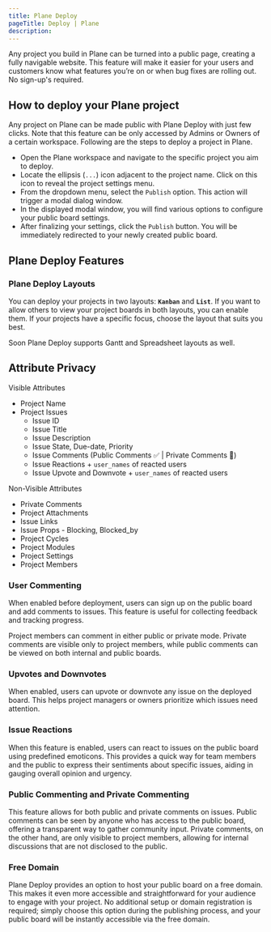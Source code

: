 ```yaml
---
title: Plane Deploy
pageTitle: Deploy | Plane
description: 
---
```


Any project you build in Plane can be turned into a public page, creating a fully navigable website. This feature will make it easier for your users and customers know what features you’re on or when bug fixes are rolling out. No sign-up's required.


## How to deploy your Plane project

Any project on Plane can be made public with Plane Deploy with just few clicks. Note that this feature can be only accessed by Admins or Owners of a certain workspace. Following are the steps to deploy a project in Plane.

- Open the Plane workspace and navigate to the specific project you aim to deploy.
- Locate the ellipsis (`...`) icon adjacent to the project name. Click on this icon to reveal the project settings menu.
- From the dropdown menu, select the `Publish` option. This action will trigger a modal dialog window.
- In the displayed modal window, you will find various options to configure your public board settings.
- After finalizing your settings, click the `Publish` button. You will be immediately redirected to your newly created public board.

## Plane Deploy Features

### Plane Deploy Layouts
You can deploy your projects in two layouts: **`Kanban`** and **`List`**. If you want to allow others to view your project boards in both layouts, you can enable them. If your projects have a specific focus, choose the layout that suits you best.

Soon Plane Deploy supports Gantt and Spreadsheet layouts as well.

## Attribute Privacy

Visible Attributes

- Project Name
- Project Issues
  - Issue ID
  - Issue Title
  - Issue Description
  - Issue State, Due-date, Priority
  - Issue Comments (Public Comments ✅ | Private Comments 🚫)
  - Issue Reactions + `user_names` of reacted users
  - Issue Upvote and Downvote + `user_names` of reacted users

Non-Visible Attributes

- Private Comments
- Project Attachments
- Issue Links
- Issue Props - Blocking, Blocked_by
- Project Cycles
- Project Modules
- Project Settings
- Project Members

### User Commenting

When enabled before deployment, users can sign up on the public board and add comments to issues. This feature is useful for collecting feedback and tracking progress.

Project members can comment in either public or private mode. Private comments are visible only to project members, while public comments can be viewed on both internal and public boards.

### Upvotes and Downvotes

When enabled, users can upvote or downvote any issue on the deployed board. This helps project managers or owners prioritize which issues need attention.

### Issue Reactions

When this feature is enabled, users can react to issues on the public board using predefined emoticons. This provides a quick way for team members and the public to express their sentiments about specific issues, aiding in gauging overall opinion and urgency.

### Public Commenting and Private Commenting

This feature allows for both public and private comments on issues. Public comments can be seen by anyone who has access to the public board, offering a transparent way to gather community input. Private comments, on the other hand, are only visible to project members, allowing for internal discussions that are not disclosed to the public.

### Free Domain

Plane Deploy provides an option to host your public board on a free domain. This makes it even more accessible and straightforward for your audience to engage with your project. No additional setup or domain registration is required; simply choose this option during the publishing process, and your public board will be instantly accessible via the free domain.